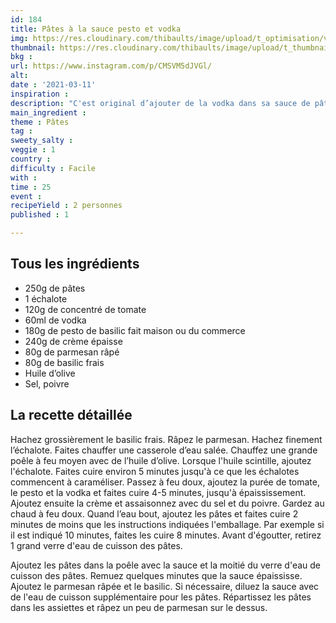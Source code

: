 ```yaml
---
id: 184
title: Pâtes à la sauce pesto et vodka 
img: https://res.cloudinary.com/thibaults/image/upload/t_optimisation/v1615491691/Recipes/20210311_pates_pesto_vodka.jpg
thumbnail: https://res.cloudinary.com/thibaults/image/upload/t_thumbnail_josie/v1615491691/Recipes/20210311_pates_pesto_vodka.jpg
bkg : 
url: https://www.instagram.com/p/CMSVM5dJVGl/
alt: 
date : '2021-03-11'
inspiration : 
description: "C'est original d’ajouter de la vodka dans sa sauce de pâtes non ? Croyez-moi ça vaut le détour"
main_ingredient : 
theme : Pâtes
tag : 
sweety_salty : 
veggie : 1
country : 
difficulty : Facile
with : 
time : 25
event : 
recipeYield : 2 personnes
published : 1

---
```


## Tous les ingrédients
 - 250g de pâtes
 - 1 échalote
 - 120g de concentré de tomate
 - 60ml de vodka
 - 180g de pesto de basilic fait maison ou du commerce
 - 240g de crème épaisse
 - 80g de parmesan râpé
 - 80g de basilic frais
 - Huile d’olive
 - Sel, poivre

## La recette détaillée
Hachez grossièrement le basilic frais. Râpez le parmesan. Hachez finement l’échalote. Faites chauffer une casserole d’eau salée. Chauffez une grande poêle à feu moyen avec de l’huile d’olive. Lorsque l'huile scintille, ajoutez l'échalote. Faites cuire environ 5 minutes jusqu'à ce que les échalotes commencent à caraméliser. Passez à feu doux, ajoutez la purée de tomate, le pesto et la vodka et faites cuire 4-5 minutes, jusqu'à épaississement. Ajoutez ensuite la crème et assaisonnez avec du sel et du poivre. Gardez au chaud à feu doux. Quand l’eau bout, ajoutez les pâtes et faites cuire 2 minutes de moins que les instructions indiquées l'emballage. Par exemple si il est indiqué 10 minutes, faites les cuire 8 minutes. Avant d'égoutter, retirez 1 grand verre d'eau de cuisson des pâtes.

Ajoutez les pâtes dans la poêle avec la sauce et la moitié du verre d'eau de cuisson des pâtes. Remuez quelques minutes que la sauce épaississe. Ajoutez le parmesan râpée et le basilic. Si nécessaire, diluez la sauce avec de l'eau de cuisson supplémentaire pour les pâtes.
Répartissez les pâtes dans les assiettes et râpez un peu de parmesan sur le dessus.